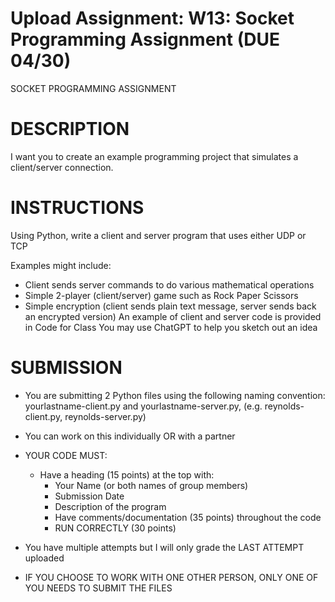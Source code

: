 # Upload Assignment: W13: Socket Programming Assignment (DUE 04/30)
 
SOCKET PROGRAMMING ASSIGNMENT
# DESCRIPTION
I want you to create an example programming project that simulates a client/server connection.



# INSTRUCTIONS
Using Python, write a client and server program that uses either UDP or TCP

Examples might include:
- Client sends server commands to do various mathematical operations 
- Simple 2-player (client/server) game such as Rock Paper Scissors
- Simple encryption (client sends plain text message, server sends back an encrypted version)
An example of client and server code is provided in Code for Class
You may use ChatGPT to help you sketch out an idea


# SUBMISSION
- You are submitting 2 Python files using the following naming convention:  yourlastname-client.py and yourlastname-server.py, (e.g. reynolds-client.py, reynolds-server.py)
- You can work on this individually OR with a partner


- YOUR CODE MUST:
    - Have a heading (15 points) at the top with:
        - Your Name (or both names of group members)
        - Submission Date
        - Description of the program
        - Have comments/documentation (35 points) throughout the code
        - RUN CORRECTLY (30 points)
- You have multiple attempts but I will only grade the LAST ATTEMPT uploaded
- IF YOU CHOOSE TO WORK WITH ONE OTHER PERSON, ONLY ONE OF YOU NEEDS TO SUBMIT THE FILES